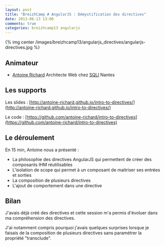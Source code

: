 ```yaml
---
layout: post
title: "BreizhCamp # AngularJS : Démystification des directives"
date: 2013-06-13 13:00
comments: true
categories: breizhcamp13 angularjs
---
```


{% img center /images/breizhcamp13/angularjs_directives/angularjs-directives.jpg %}

## Animateur

* [Antoine Richard](https://twitter.com/richard_antoine) Architecte Web chez [SQLI](http://www.sqli.com/) Nantes

## Les supports

Les slides : [http://antoine-richard.github.io/intro-to-directives/](http://antoine-richard.github.io/intro-to-directives/)

Le code : [https://github.com/antoine-richard/intro-to-directives](https://github.com/antoine-richard/intro-to-directives)

## Le déroulement
En 15 min, Antoine nous a présenté :

* La philosophie des directives AngularJS qui permettent de créer des composants IHM réutilisables
* L'isolation de scope qui permet à un composant de maitriser ses entrées et sorties
* La composition de plusieurs directives
* L'ajout de comportement dans une directive 


## Bilan
J'avais déjà créé des directives et cette session m'a permis d'évoluer dans ma compréhension des directives.

J'ai notamment compris pourquoi j'avais quelques surprises lorsque je faisais de la composition de plusieurs directives sans paramétrer la propriété "transclude".





